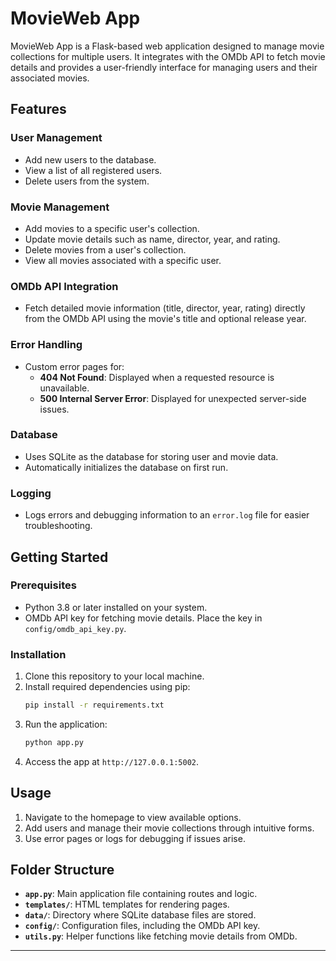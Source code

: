 # MovieWeb App

MovieWeb App is a Flask-based web application designed to manage movie collections for multiple users. It integrates with the OMDb API to fetch movie details and provides a user-friendly interface for managing users and their associated movies.

## Features

### **User Management**
- Add new users to the database.
- View a list of all registered users.
- Delete users from the system.

### **Movie Management**
- Add movies to a specific user's collection.
- Update movie details such as name, director, year, and rating.
- Delete movies from a user's collection.
- View all movies associated with a specific user.

### **OMDb API Integration**
- Fetch detailed movie information (title, director, year, rating) directly from the OMDb API using the movie's title and optional release year.

### **Error Handling**
- Custom error pages for:
  - **404 Not Found**: Displayed when a requested resource is unavailable.
  - **500 Internal Server Error**: Displayed for unexpected server-side issues.

### **Database**
- Uses SQLite as the database for storing user and movie data.
- Automatically initializes the database on first run.

### **Logging**
- Logs errors and debugging information to an `error.log` file for easier troubleshooting.

## Getting Started

### Prerequisites
- Python 3.8 or later installed on your system.
- OMDb API key for fetching movie details. Place the key in `config/omdb_api_key.py`.

### Installation
1. Clone this repository to your local machine.
2. Install required dependencies using pip:
   ```bash
   pip install -r requirements.txt
   ```
3. Run the application:
   ```bash
   python app.py
   ```
4. Access the app at `http://127.0.0.1:5002`.

## Usage
1. Navigate to the homepage to view available options.
2. Add users and manage their movie collections through intuitive forms.
3. Use error pages or logs for debugging if issues arise.

## Folder Structure
- **`app.py`**: Main application file containing routes and logic.
- **`templates/`**: HTML templates for rendering pages.
- **`data/`**: Directory where SQLite database files are stored.
- **`config/`**: Configuration files, including the OMDb API key.
- **`utils.py`**: Helper functions like fetching movie details from OMDb.

---
